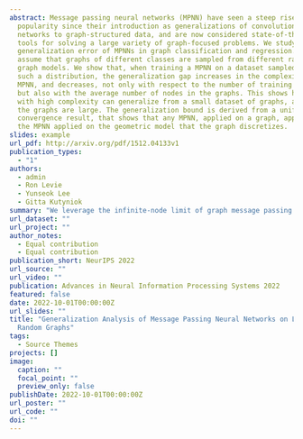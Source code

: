```yaml
---
abstract: Message passing neural networks (MPNN) have seen a steep rise in
  popularity since their introduction as generalizations of convolutional neural
  networks to graph-structured data, and are now considered state-of-the-art
  tools for solving a large variety of graph-focused problems. We study the
  generalization error of MPNNs in graph classification and regression. We
  assume that graphs of different classes are sampled from different random
  graph models. We show that, when training a MPNN on a dataset sampled from
  such a distribution, the generalization gap increases in the complexity of the
  MPNN, and decreases, not only with respect to the number of training samples,
  but also with the average number of nodes in the graphs. This shows how a MPNN
  with high complexity can generalize from a small dataset of graphs, as long as
  the graphs are large. The generalization bound is derived from a uniform
  convergence result, that shows that any MPNN, applied on a graph, approximates
  the MPNN applied on the geometric model that the graph discretizes.
slides: example
url_pdf: http://arxiv.org/pdf/1512.04133v1
publication_types:
  - "1"
authors:
  - admin
  - Ron Levie
  - Yunseok Lee
  - Gitta Kutyniok
summary: "We leverage the infinite-node limit of graph message passing neural networks to derive a uniform generalization bound that decreases with respect to the graphs' sizes."
url_dataset: ""
url_project: ""
author_notes:
  - Equal contribution
  - Equal contribution
publication_short: NeurIPS 2022
url_source: ""
url_video: ""
publication: Advances in Neural Information Processing Systems 2022
featured: false
date: 2022-10-01T00:00:00Z
url_slides: ""
title: "Generalization Analysis of Message Passing Neural Networks on Large
  Random Graphs"
tags:
  - Source Themes
projects: []
image:
  caption: ""
  focal_point: ""
  preview_only: false
publishDate: 2022-10-01T00:00:00Z
url_poster: ""
url_code: ""
doi: ""
---
```

